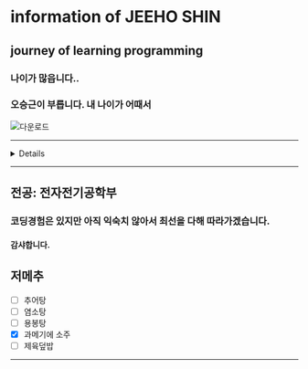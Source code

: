 # **information of JEEHO SHIN**

## journey of learning programming
### 나이가 많읍니다..
### 오승근이 부릅니다. 내 나이가 어때서
![다운로드](https://github.com/user-attachments/assets/351a2583-68be-4166-92e3-f8f984eb9b3c)

---

<details>
<details>
 <summary> 뒤 오른쪽을 보세요. </summary>
  <summary> 네 접니다. </summary>
</details>
</details>

---

## 전공: 전자전기공학부
### 코딩경험은 있지만 아직 익숙치 않아서 최선을 다해 따라가겠습니다.
#### 감샤합니다. 

## 저메추

- [ ] 추어탕
- [ ] 염소탕
- [ ] 용봉탕
- [x] 과메기에 소주
- [ ] 제육덮밥

---

